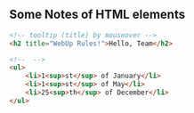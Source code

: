 ## Some Notes of HTML elements

```html
<!-- tooltip (title) by mouseover -->
<h2 title="WebUp Rules!">Hello, Team</h2>

<!--  -->
<ul>
    <li>1<sup>st</sup> of January</li>
    <li>1<sup>st</sup> of May</li>
    <li>25<sup>th</sup> of December</li>
</ul>
```


